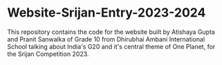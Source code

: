 # Website-Srijan-Entry-2023-2024
This repository contains the code for the website built by Atishaya Gupta and Pranit Sanwalka of Grade 10 from Dhirubhai Ambani International School talking about India's G20 and it's central theme of One Planet, for the Srijan Competition 2023.

